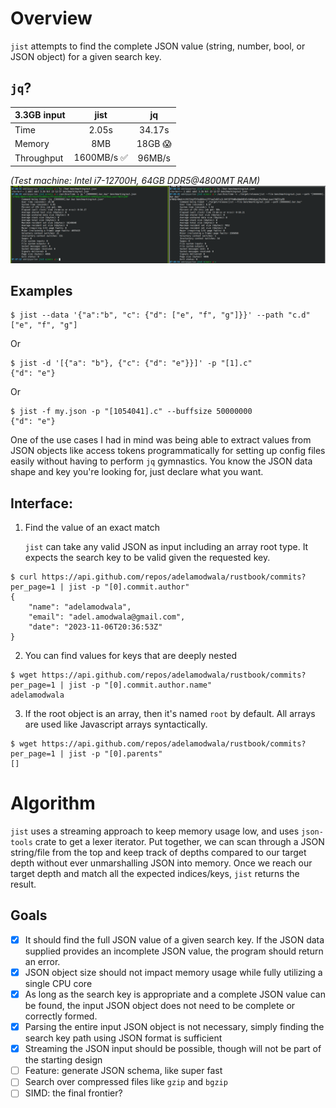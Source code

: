 # Overview

`jist` attempts to find the complete JSON value (string, number, bool, or JSON object) for a given search key.

## `jq`?

| 3.3GB input       |    jist    |   jq    |
|:------------------|:----------:|:-------:|
| Time              |   2.05s    | 34.17s  |
| Memory            |    8MB     | 18GB 😱 |
| Throughput        | 1600MB/s ✅ | 96MB/s  |

_(Test machine: Intel i7-12700H, 64GB DDR5@4800MT RAM)_
![](jist_vs_jq.png)

## Examples
```
$ jist --data '{"a":"b", "c": {"d": ["e", "f", "g"]}}' --path "c.d"
["e", "f", "g"]
```

Or

```
$ jist -d '[{"a": "b"}, {"c": {"d": "e"}}]' -p "[1].c"
{"d": "e"}
```

Or
```
$ jist -f my.json -p "[1054041].c" --buffsize 50000000
{"d": "e"}
```

One of the use cases I had in mind was being able to extract values from JSON objects like access tokens programmatically for setting up config files easily without having to perform `jq` gymnastics. You know the JSON data shape and key you're looking for, just declare what you want.

## Interface:

1. Find the value of an exact match

   `jist` can take any valid JSON as input including an array root type. It expects the search key to be valid given the requested key.

```
$ curl https://api.github.com/repos/adelamodwala/rustbook/commits?per_page=1 | jist -p "[0].commit.author"
{
    "name": "adelamodwala",
    "email": "adel.amodwala@gmail.com",
    "date": "2023-11-06T20:36:53Z"
}
```

2. You can find values for keys that are deeply nested

```
$ wget https://api.github.com/repos/adelamodwala/rustbook/commits?per_page=1 | jist -p "[0].commit.author.name"
adelamodwala
```

3. If the root object is an array, then it's named `root` by default. All arrays are used like Javascript arrays syntactically.

```
$ wget https://api.github.com/repos/adelamodwala/rustbook/commits?per_page=1 | jist -p "[0].parents"
[]
```

# Algorithm
`jist` uses a streaming approach to keep memory usage low, and uses `json-tools` crate to get a lexer iterator. Put together, we can scan through a JSON string/file from the top and keep track of depths compared to our target depth without ever unmarshalling JSON into memory. Once we reach our target depth and match all the expected indices/keys, `jist` returns the result.  

## Goals

- [x] It should find the full JSON value of a given search key. If the JSON data supplied provides an incomplete JSON value, the program should return an error.
- [x] JSON object size should not impact memory usage while fully utilizing a single CPU core 
- [x] As long as the search key is appropriate and a complete JSON value can be found, the input JSON object does not need to be complete or correctly formed.
- [x] Parsing the entire input JSON object is not necessary, simply finding the search key path using JSON format is sufficient
- [x] Streaming the JSON input should be possible, though will not be part of the starting design
- [ ] Feature: generate JSON schema, like super fast
- [ ] Search over compressed files like `gzip` and `bgzip`
- [ ] SIMD: the final frontier?
